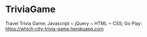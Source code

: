 # TriviaGame

Travel Trivia Game; 
Javascript ~ jQuery ~ HTML ~ CSS; 
Go Play: https://which-city-trivia-game.herokuapp.com
